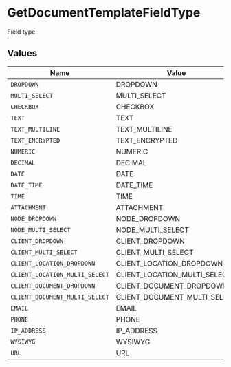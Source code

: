 # GetDocumentTemplateFieldType

Field type


## Values

| Name                           | Value                          |
| ------------------------------ | ------------------------------ |
| `DROPDOWN`                     | DROPDOWN                       |
| `MULTI_SELECT`                 | MULTI_SELECT                   |
| `CHECKBOX`                     | CHECKBOX                       |
| `TEXT`                         | TEXT                           |
| `TEXT_MULTILINE`               | TEXT_MULTILINE                 |
| `TEXT_ENCRYPTED`               | TEXT_ENCRYPTED                 |
| `NUMERIC`                      | NUMERIC                        |
| `DECIMAL`                      | DECIMAL                        |
| `DATE`                         | DATE                           |
| `DATE_TIME`                    | DATE_TIME                      |
| `TIME`                         | TIME                           |
| `ATTACHMENT`                   | ATTACHMENT                     |
| `NODE_DROPDOWN`                | NODE_DROPDOWN                  |
| `NODE_MULTI_SELECT`            | NODE_MULTI_SELECT              |
| `CLIENT_DROPDOWN`              | CLIENT_DROPDOWN                |
| `CLIENT_MULTI_SELECT`          | CLIENT_MULTI_SELECT            |
| `CLIENT_LOCATION_DROPDOWN`     | CLIENT_LOCATION_DROPDOWN       |
| `CLIENT_LOCATION_MULTI_SELECT` | CLIENT_LOCATION_MULTI_SELECT   |
| `CLIENT_DOCUMENT_DROPDOWN`     | CLIENT_DOCUMENT_DROPDOWN       |
| `CLIENT_DOCUMENT_MULTI_SELECT` | CLIENT_DOCUMENT_MULTI_SELECT   |
| `EMAIL`                        | EMAIL                          |
| `PHONE`                        | PHONE                          |
| `IP_ADDRESS`                   | IP_ADDRESS                     |
| `WYSIWYG`                      | WYSIWYG                        |
| `URL`                          | URL                            |
